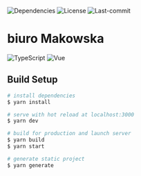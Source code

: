 ![Dependencies](https://img.shields.io/librariesio/github/Mnigos/biuro-makowska)
![License](https://img.shields.io/github/license/Mnigos/biuro-makowska)
![Last-commit](https://img.shields.io/github/last-commit/Mnigos/biuro-makowska)

# biuro Makowska

![TypeScript](https://img.shields.io/badge/TypeScript-007ACC?style=for-the-badge&logo=typescript&logoColor=white)
![Vue](https://img.shields.io/badge/Vue.js-35495E?style=for-the-badge&logo=vue.js&logoColor=4FC08D)

## Build Setup

```bash
# install dependencies
$ yarn install

# serve with hot reload at localhost:3000
$ yarn dev

# build for production and launch server
$ yarn build
$ yarn start

# generate static project
$ yarn generate
```
